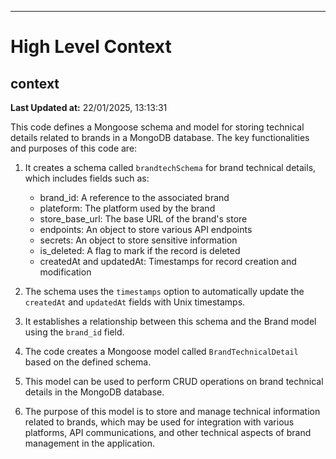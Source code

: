

---
# High Level Context
## context
**Last Updated at:** 22/01/2025, 13:13:31

This code defines a Mongoose schema and model for storing technical details related to brands in a MongoDB database. The key functionalities and purposes of this code are:

1. It creates a schema called `brandtechSchema` for brand technical details, which includes fields such as:
   - brand_id: A reference to the associated brand
   - plateform: The platform used by the brand
   - store_base_url: The base URL of the brand's store
   - endpoints: An object to store various API endpoints
   - secrets: An object to store sensitive information
   - is_deleted: A flag to mark if the record is deleted
   - createdAt and updatedAt: Timestamps for record creation and modification

2. The schema uses the `timestamps` option to automatically update the `createdAt` and `updatedAt` fields with Unix timestamps.

3. It establishes a relationship between this schema and the Brand model using the `brand_id` field.

4. The code creates a Mongoose model called `BrandTechnicalDetail` based on the defined schema.

5. This model can be used to perform CRUD operations on brand technical details in the MongoDB database.

6. The purpose of this model is to store and manage technical information related to brands, which may be used for integration with various platforms, API communications, and other technical aspects of brand management in the application.

